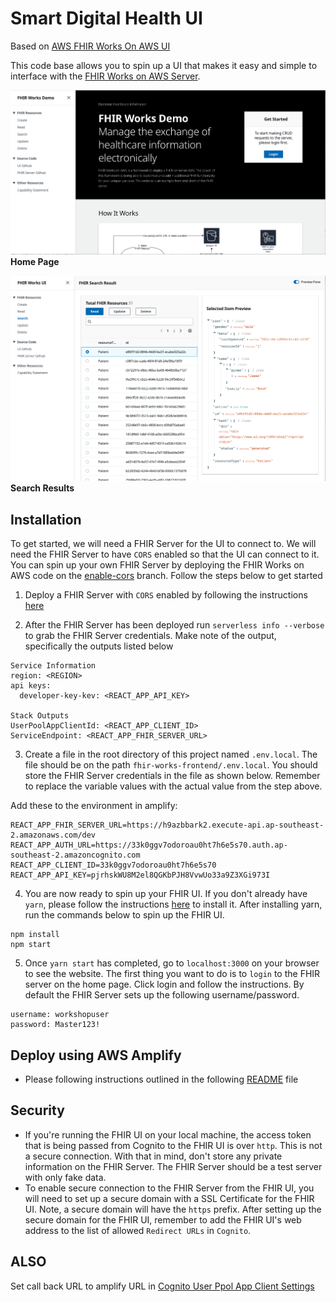 # Smart Digital Health UI

Based on [AWS FHIR Works On AWS UI](https://github.com/awslabs/fhir-works-on-aws-ui)

This code base allows you to spin up a UI that makes it easy and simple to interface with the [FHIR Works on AWS Server](https://github.com/awslabs/fhir-works-on-aws-deployment).

![Home Page Screenshot](./docs/home-page-screenshot.png)
**Home Page**


![Search Results Screenshot](./docs/search-results-screenshot.png)
**Search Results**

## Installation
To get started, we will need a FHIR Server for the UI to connect to. We will need the FHIR Server to have `CORS` enabled so that the UI can connect to it. You can spin up your own FHIR Server by deploying the FHIR Works on AWS code on the [enable-cors](https://github.com/awslabs/fhir-works-on-aws-deployment/tree/enable-cors) branch.
Follow the steps below to get started

1. Deploy a FHIR Server with `CORS` enabled by following the instructions [here](https://github.com/awslabs/fhir-works-on-aws-deployment/tree/enable-cors)

2. After the FHIR Server has been deployed run `serverless info --verbose` to grab the FHIR Server credentials. Make note of the output, specifically the outputs listed below

```
Service Information
region: <REGION>
api keys:
  developer-key-kev: <REACT_APP_API_KEY>

Stack Outputs
UserPoolAppClientId: <REACT_APP_CLIENT_ID>
ServiceEndpoint: <REACT_APP_FHIR_SERVER_URL>
```

3. Create a file in the root directory of this project named `.env.local`. The file should be on the path `fhir-works-frontend/.env.local`. You should store the FHIR Server credentials in the file as shown below. Remember to replace the variable values with the actual value from the step above.

Add these to the environment in amplify:

```
REACT_APP_FHIR_SERVER_URL=https://h9azbbark2.execute-api.ap-southeast-2.amazonaws.com/dev
REACT_APP_AUTH_URL=https://33k0ggv7odoroau0ht7h6e5s70.auth.ap-southeast-2.amazoncognito.com
REACT_APP_CLIENT_ID=33k0ggv7odoroau0ht7h6e5s70
REACT_APP_API_KEY=pjrhskWU8M2el8QGKbPJH8VvwUo33a9Z3XGi973I
```

4. You are now ready to spin up your FHIR UI. If you don't already have `yarn`, please follow the instructions [here](https://classic.yarnpkg.com/en/docs/install/) to install it. After installing yarn, run the commands below to spin up the FHIR UI.

```
npm install
npm start
```

5. Once `yarn start` has completed, go to `localhost:3000` on your browser to see the website. The first thing you want to do is to `login` to the FHIR server on the home page. Click login and follow the instructions. By default the FHIR Server sets up the following username/password.

```
username: workshopuser
password: Master123!
```

## Deploy using AWS Amplify

- Please following instructions outlined in the following [README](./amplify-infra/README.md) file

## Security

- If you're running the FHIR UI on your local machine, the access token that is being passed from Cognito to the FHIR UI is over `http`. This is not a secure connection. With that in mind, don't store any private information on the FHIR Server. The FHIR Server should be a test server with only fake data.
- To enable secure connection to the FHIR Server from the FHIR UI, you will need to set up a secure domain with a SSL Certificate for the FHIR UI. Note, a secure domain will have the `https` prefix. After setting up the secure domain for the FHIR UI, remember to add the FHIR UI's web address to the list of allowed `Redirect URLs` in `Cognito`.


## ALSO

Set call back URL to amplify URL in [Cognito User Ppol App Client Settings](https://ap-southeast-2.console.aws.amazon.com/cognito/users/?region=ap-southeast-2#/pool/ap-southeast-2_WLeCrrEb7/app-integration-app-settings?_k=jcdauq)